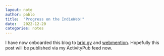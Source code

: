 ```yaml
---
layout: note
author: pablo
title:  "Progress on the IndieWeb!"
date:   2022-12-20
categories: notes
---
```


I have now onboarded this blog to [brid.gy](https://fed.brid.gy/) and [webmention](https://webmention.io). Hopefully this post will be published via my ActivityPub feed now.